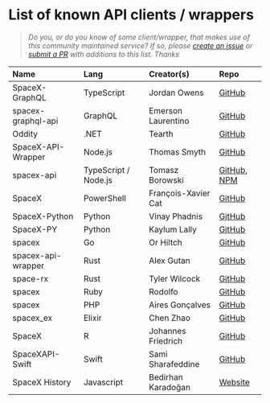 # List of known API clients / wrappers

> _Do you, or do you know of some client/wrapper, that makes use of this community maintained service? If so, please [create an issue](https://github.com/r-spacex/SpaceX-API/issues/new) or [submit a PR](https://github.com/r-spacex/SpaceX-API/blob/master/CONTRIBUTING.md) with additions to this list. Thanks_

|Name|Lang|Creator(s)|Repo|
|:---|:---|:---|:---|
| SpaceX-GraphQL | TypeScript | Jordan Owens | [GitHub](https://github.com/jor-dan/SpaceX-GraphQL) |
| spacex-graphql-api | GraphQL | Emerson Laurentino | [GitHub](https://github.com/emersonlaurentino/spacex-qraphql-api) |
| Oddity | .NET  | Tearth | [GitHub](https://github.com/Tearth/Oddity) |
| SpaceX-API-Wrapper | Node.js | Thomas Smyth | [GitHub](https://github.com/Thomas-Smyth/SpaceX-API-Wrapper) |
| spacex-api | TypeScript / Node.js | Tomasz Borowski | [GitHub](https://github.com/tbprojects/spacex-api), [NPM](https://www.npmjs.com/package/spacex-api) |
| SpaceX | PowerShell | François-Xavier Cat | [GitHub](https://github.com/lazywinadmin/SpaceX) |
| SpaceX-Python | Python | Vinay Phadnis | [GitHub](https://github.com/phadnisvinay30/SpaceX-Python) |
| SpaceX-PY | Python | Kaylum Lally | [GitHub](https://github.com/HiKaylum/SpaceX-PY) |
| spacex | Go | Or Hiltch | [GitHub](https://github.com/orcaman/spacex) |
| spacex-api-wrapper | Rust | Alex Gutan | [GitHub](https://github.com/AGutan/spacex-api-wrapper)|
| space-rx | Rust | Tyler Wilcock | [GitHub](https://github.com/twilco/space-rx) |
| spacex | Ruby | Rodolfo | [GitHub](https://github.com/rodolfobandeira/spacex) |
| spacex | PHP | Aires Gonçalves | [GitHub](https://github.com/airesvsg/spacex) |
| spacex_ex | Elixir | Chen Zhao | [GitHub](https://github.com/crunchysoul/spacex_ex) |
| SpaceX | R | Johannes Friedrich | [GitHub](https://github.com/JohannesFriedrich/SpaceX) |
| SpaceXAPI-Swift | Swift | Sami Sharafeddine | [GitHub](https://github.com/devsamsh/SpaceXAPI-Swift) |
| SpaceX History | Javascript | Bedirhan Karadoğan | [Website](https://spacex-history.com/) |
